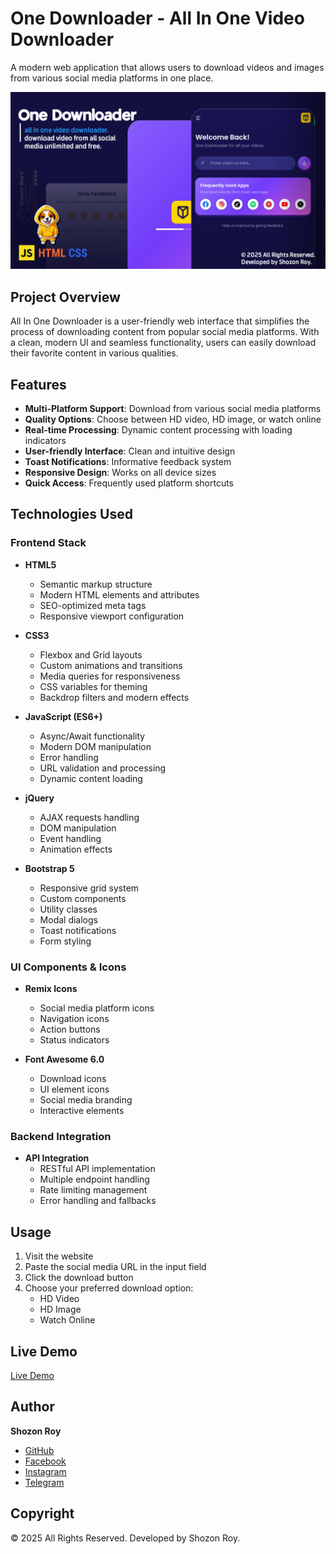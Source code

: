 
# One Downloader - All In One Video Downloader

A modern web application that allows users to download videos and images from various social media platforms in one place.

![Preview](https://raw.githubusercontent.com/Shozon-Roy/OneDownloader/refs/heads/main/preview_20250412_151235.jpg)

## Project Overview

All In One Downloader is a user-friendly web interface that simplifies the process of downloading content from popular social media platforms. With a clean, modern UI and seamless functionality, users can easily download their favorite content in various qualities.

## Features

- **Multi-Platform Support**: Download from various social media platforms
- **Quality Options**: Choose between HD video, HD image, or watch online
- **Real-time Processing**: Dynamic content processing with loading indicators
- **User-friendly Interface**: Clean and intuitive design
- **Toast Notifications**: Informative feedback system
- **Responsive Design**: Works on all device sizes
- **Quick Access**: Frequently used platform shortcuts


## Technologies Used

### Frontend Stack
- **HTML5**
  - Semantic markup structure
  - Modern HTML elements and attributes
  - SEO-optimized meta tags
  - Responsive viewport configuration

- **CSS3**
  - Flexbox and Grid layouts
  - Custom animations and transitions
  - Media queries for responsiveness
  - CSS variables for theming
  - Backdrop filters and modern effects

- **JavaScript (ES6+)**
  - Async/Await functionality
  - Modern DOM manipulation
  - Error handling
  - URL validation and processing
  - Dynamic content loading

- **jQuery**
  - AJAX requests handling
  - DOM manipulation
  - Event handling
  - Animation effects

- **Bootstrap 5**
  - Responsive grid system
  - Custom components
  - Utility classes
  - Modal dialogs
  - Toast notifications
  - Form styling

### UI Components & Icons
- **Remix Icons**
  - Social media platform icons
  - Navigation icons
  - Action buttons
  - Status indicators

- **Font Awesome 6.0**
  - Download icons
  - UI element icons
  - Social media branding
  - Interactive elements

### Backend Integration
- **API Integration**
  - RESTful API implementation
  - Multiple endpoint handling
  - Rate limiting management
  - Error handling and fallbacks
## Usage

1. Visit the website
2. Paste the social media URL in the input field
3. Click the download button
4. Choose your preferred download option:
   - HD Video
   - HD Image
   - Watch Online


## Live Demo
[Live Demo](https://onedownload.vercel.app/)


## Author

**Shozon Roy**
- [GitHub](https://github.com/shozon-roy)
- [Facebook](https://www.facebook.com/shozon.roy2)
- [Instagram](https://www.instagram.com/shozon_roy)
- [Telegram](https://t.me/shozonroy2)


## Copyright

© 2025 All Rights Reserved. Developed by Shozon Roy.

